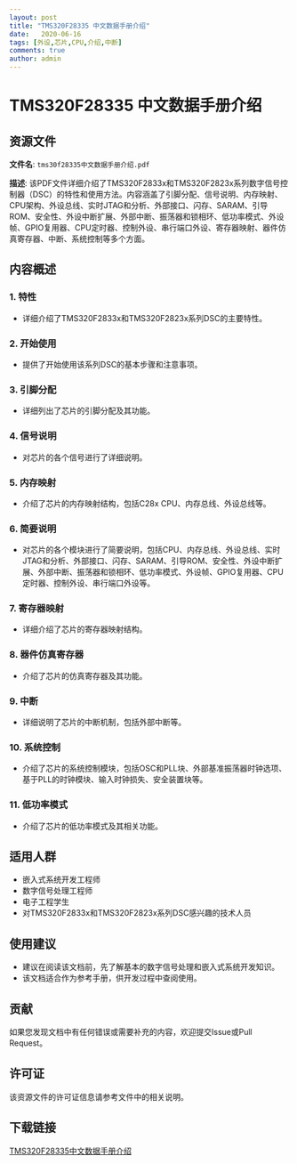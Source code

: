 ```yaml
---
layout: post
title: "TMS320F28335 中文数据手册介绍"
date:   2020-06-16
tags: [外设,芯片,CPU,介绍,中断]
comments: true
author: admin
---
```

# TMS320F28335 中文数据手册介绍

## 资源文件

**文件名**: `tms30f28335中文数据手册介绍.pdf`

**描述**: 该PDF文件详细介绍了TMS320F2833x和TMS320F2823x系列数字信号控制器（DSC）的特性和使用方法。内容涵盖了引脚分配、信号说明、内存映射、CPU架构、外设总线、实时JTAG和分析、外部接口、闪存、SARAM、引导ROM、安全性、外设中断扩展、外部中断、振荡器和锁相环、低功率模式、外设帧、GPIO复用器、CPU定时器、控制外设、串行端口外设、寄存器映射、器件仿真寄存器、中断、系统控制等多个方面。

## 内容概述

### 1. 特性
- 详细介绍了TMS320F2833x和TMS320F2823x系列DSC的主要特性。

### 2. 开始使用
- 提供了开始使用该系列DSC的基本步骤和注意事项。

### 3. 引脚分配
- 详细列出了芯片的引脚分配及其功能。

### 4. 信号说明
- 对芯片的各个信号进行了详细说明。

### 5. 内存映射
- 介绍了芯片的内存映射结构，包括C28x CPU、内存总线、外设总线等。

### 6. 简要说明
- 对芯片的各个模块进行了简要说明，包括CPU、内存总线、外设总线、实时JTAG和分析、外部接口、闪存、SARAM、引导ROM、安全性、外设中断扩展、外部中断、振荡器和锁相环、低功率模式、外设帧、GPIO复用器、CPU定时器、控制外设、串行端口外设等。

### 7. 寄存器映射
- 详细介绍了芯片的寄存器映射结构。

### 8. 器件仿真寄存器
- 介绍了芯片的仿真寄存器及其功能。

### 9. 中断
- 详细说明了芯片的中断机制，包括外部中断等。

### 10. 系统控制
- 介绍了芯片的系统控制模块，包括OSC和PLL块、外部基准振荡器时钟选项、基于PLL的时钟模块、输入时钟损失、安全装置块等。

### 11. 低功率模式
- 介绍了芯片的低功率模式及其相关功能。

## 适用人群

- 嵌入式系统开发工程师
- 数字信号处理工程师
- 电子工程学生
- 对TMS320F2833x和TMS320F2823x系列DSC感兴趣的技术人员

## 使用建议

- 建议在阅读该文档前，先了解基本的数字信号处理和嵌入式系统开发知识。
- 该文档适合作为参考手册，供开发过程中查阅使用。

## 贡献

如果您发现文档中有任何错误或需要补充的内容，欢迎提交Issue或Pull Request。

## 许可证

该资源文件的许可证信息请参考文件中的相关说明。

## 下载链接

[TMS320F28335中文数据手册介绍](https://pan.quark.cn/s/fd6539ab16d7)